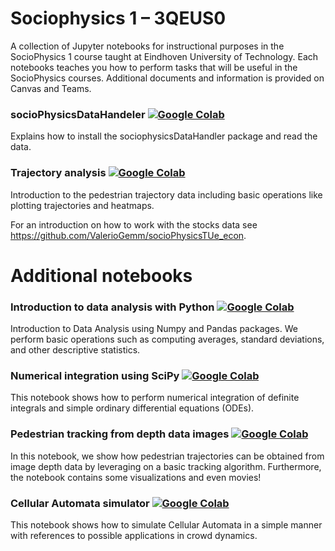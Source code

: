 # Sociophysics 1 – 3QEUS0
A collection of Jupyter notebooks for instructional purposes in the SocioPhysics 1 course taught at Eindhoven University of Technology. 
Each notebooks teaches you how to perform tasks that will be useful in the SocioPhysics courses. Additional documents and information is provided on Canvas and Teams. <br/>

### socioPhysicsDataHandeler [![Google Colab](https://colab.research.google.com/assets/colab-badge.svg)](https://colab.research.google.com/github/Joriswillems/socioPhysicsTUe/blob/master/sociophysicsDataHandler.ipynb)
Explains how to install the sociophysicsDataHandler package and read the data. 

### Trajectory analysis [![Google Colab](https://colab.research.google.com/assets/colab-badge.svg)](https://colab.research.google.com/github/Joriswillems/socioPhysicsTUe/blob/master/trajectory_analysis.ipynb)
Introduction to the pedestrian trajectory data including basic operations like plotting trajectories and heatmaps. 

For an introduction on how to work with the stocks data see https://github.com/ValerioGemm/socioPhysicsTUe_econ.

# Additional notebooks

### Introduction to data analysis with Python [![Google Colab](https://colab.research.google.com/assets/colab-badge.svg)](https://colab.research.google.com/github/Joriswillems/socioPhysicsTUe/blob/master/introduction_data_analysis_python.ipynb)
Introduction to Data Analysis using Numpy and Pandas packages. We perform basic operations such as computing averages, standard deviations, and other descriptive statistics.

### Numerical integration using SciPy [![Google Colab](https://colab.research.google.com/assets/colab-badge.svg)](https://colab.research.google.com/github/Joriswillems/socioPhysicsTUe/blob/master/Numerical_Integration_Using_SciPy.ipynb)
This notebook shows how to perform numerical integration of definite integrals and simple ordinary differential equations (ODEs).

### Pedestrian tracking from depth data images [![Google Colab](https://colab.research.google.com/assets/colab-badge.svg)](https://colab.research.google.com/github/Joriswillems/socioPhysicsTUe/blob/master/localization.ipynb)
In this notebook, we show how pedestrian trajectories can be obtained from image depth data by leveraging on a basic tracking algorithm. Furthermore, the notebook contains some visualizations and even movies!

### Cellular Automata simulator [![Google Colab](https://colab.research.google.com/assets/colab-badge.svg)](https://colab.research.google.com/github/Joriswillems/socioPhysicsTUe/blob/master/Elementary_CA.ipynb)
This notebook shows how to simulate Cellular Automata in a simple manner with references to possible applications in crowd dynamics.




